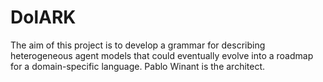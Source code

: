 # DolARK

The aim of this project is to develop a grammar for describing heterogeneous agent models that could eventually evolve into a roadmap for a domain-specific language. Pablo Winant is the architect.
